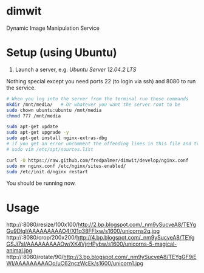 dimwit
======

Dynamic Image Manipulation Service


Setup (using Ubuntu)
=======
1.  Launch a server, e.g. *Ubuntu Server 12.04.2 LTS*

Nothing special except you need ports 22 (to login via ssh) and 8080 to run the service.

``` bash
# When you log into the server from the terminal run these commands
mkdir /mnt/media/   # Or whatever you want the server root to be
sudo chown ubuntu:ubuntu /mnt/media
chmod 777 /mnt/media

sudo apt-get update
sudo apt-get upgrade -y
sudo apt-get install nginx-extras-dbg
# if you get an error uncomment the offending lines in this file and try to reinstall nginx again
# sudo vim /etc/apt/sources.list

curl -O https://raw.github.com/fredpalmer/dimwit/develop/nginx.conf
sudo mv nginx.conf /etc/nginx/sites-enabled/
sudo /etc/init.d/nginx restart
```

You should be running now.


Usage
=======

http://<dims-host>:8080/resize/100x100/http://2.bp.blogspot.com/_nm9ySucveA8/TEYgGu9DIgI/AAAAAAAAAO4/XI1q38FFlxw/s1600/unicorns2q.jpg
http://<dims-host>:8080/crop/200x200/http://4.bp.blogspot.com/_nm9ySucveA8/TEYgGSJi7sI/AAAAAAAAAOw/XK4VjrHPybw/s1600/unicorns-5-magical-animal.jpg
http://<dims-host>:8080/rotate/90/http://3.bp.blogspot.com/_nm9ySucveA8/TEYgGF9iEWI/AAAAAAAAAOo/uC62nczWcEk/s1600/unicorn1.jpg
